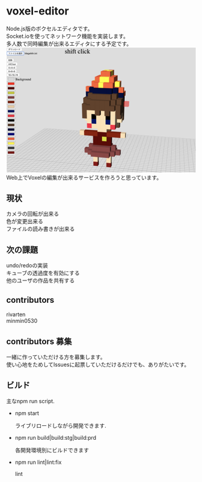 # voxel-editor
Node.js版のボクセルエディタです。  
Socket.ioを使ってネットワーク機能を実装します。  
多人数で同時編集が出来るエディタにする予定です。  
![now](./now.png)
Web上でVoxelの編集が出来るサービスを作ろうと思っています。  
## 現状
カメラの回転が出来る  
色が変更出来る  
ファイルの読み書きが出来る
## 次の課題
undo/redoの実装  
キューブの透過度を有効にする  
他のユーザの作品を共有する  
## contributors
rivarten  
minmin0530  
## contributors 募集
一緒に作っていただける方を募集します。  
使い心地をためしてIssuesに起票していただけるだけでも、ありがたいです。


## ビルド

主なnpm run script.

- npm start

  ライブリロードしながら開発できます.

- npm run build|build:stg|build:prd

  各開発環境別にビルドできます

- npm run lint|lint:fix

  lint

